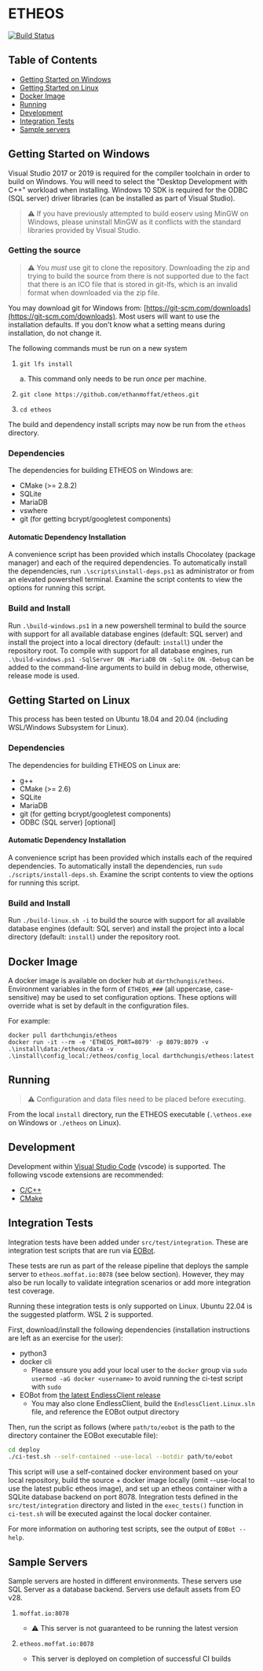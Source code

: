 # ETHEOS

[![Build Status](https://github.com/ethanmoffat/etheos/actions/workflows/build.yaml/badge.svg?branch=master)](https://github.com/ethanmoffat/etheos/actions/workflows/build.yaml)

## Table of Contents

- [Getting Started on Windows](#getting-started-on-windows)
- [Getting Started on Linux](#getting-started-on-linux)
- [Docker Image](#docker-image)
- [Running](#running)
- [Development](#development)
- [Integration Tests](#integration-tests)
- [Sample servers](#sample-servers)

## Getting Started on Windows

Visual Studio 2017 or 2019 is required for the compiler toolchain in order to build on Windows. You will need to select the "Desktop Development with C++" workload when installing. Windows 10 SDK is required for the ODBC (SQL server) driver libraries (can be installed as part of Visual Studio).

> ⚠️ If you have previously attempted to build eoserv using MinGW on Windows, please uninstall MinGW as it conflicts with the standard libraries provided by Visual Studio.

### Getting the source

> ⚠️ You *must* use git to clone the repository. Downloading the zip and trying to build the source from there is not supported due to the fact that there is an ICO file that is stored in git-lfs, which is an invalid format when downloaded via the zip file.

You may download git for Windows from: [https://git-scm.com/downloads](https://git-scm.com/downloads). Most users will want to use the installation defaults. If you don't know what a setting means during installation, do not change it.

The following commands must be run on a new system
1. `git lfs install`

    a. This command only needs to be run *once* per machine.

2. `git clone https://github.com/ethanmoffat/etheos.git`
3. `cd etheos`

The build and dependency install scripts may now be run from the `etheos` directory.

### Dependencies

The dependencies for building ETHEOS on Windows are:

- CMake (>= 2.8.2)
- SQLite
- MariaDB
- vswhere
- git (for getting bcrypt/googletest components)

#### Automatic Dependency Installation

A convenience script has been provided which installs Chocolatey (package manager) and each of the required dependencies. To automatically install the dependencies, run `.\scripts\install-deps.ps1` as administrator or from an elevated powershell terminal. Examine the script contents to view the options for running this script.

### Build and Install

Run `.\build-windows.ps1` in a new powershell terminal to build the source with support for all available database engines (default: SQL server) and install the project into a local directory (default: `install`) under the repository root. To compile with support for all database engines, run `.\build-windows.ps1 -SqlServer ON -MariaDB ON -Sqlite ON`. `-Debug` can be added to the command-line arguments to build in debug mode, otherwise, release mode is used.

## Getting Started on Linux

This process has been tested on Ubuntu 18.04 and 20.04 (including WSL/Windows Subsystem for Linux).

### Dependencies

The dependencies for building ETHEOS on Linux are:

- g++
- CMake (>= 2.6)
- SQLite
- MariaDB
- git (for getting bcrypt/googletest components)
- ODBC (SQL server) [optional]

#### Automatic Dependency Installation

A convenience script has been provided which installs each of the required dependencies. To automatically install the dependencies, run `sudo ./scripts/install-deps.sh`. Examine the script contents to view the options for running this script.

### Build and Install

Run `./build-linux.sh -i` to build the source with support for all available database engines (default: SQL server) and install the project into a local directory (default: `install`) under the repository root.

## Docker Image

A docker image is available on docker hub at `darthchungis/etheos`. Environment variables in the form of `ETHEOS_###` (all uppercase, case-sensitive) may be used to set configuration options. These options will override what is set by default in the configuration files.

For example:

```
docker pull darthchungis/etheos
docker run -it --rm -e 'ETHEOS_PORT=8079' -p 8079:8079 -v .\install\data:/etheos/data -v .\install\config_local:/etheos/config_local darthchungis/etheos:latest
```

## Running

> ⚠️ Configuration and data files need to be placed before executing.

From the local `install` directory, run the ETHEOS executable (`.\etheos.exe` on Windows or `./etheos` on Linux).

## Development

Development within [Visual Studio Code](https://code.visualstudio.com/) (vscode) is supported. The following vscode extensions are recommended:

- [C/C++](https://marketplace.visualstudio.com/items?itemName=ms-vscode.cpptools)
- [CMake](https://marketplace.visualstudio.com/items?itemName=twxs.cmake)

## Integration Tests

Integration tests have been added under `src/test/integration`. These are integration test scripts that are run via [EOBot](https://www.github.com/ethanmoffat/EndlessClient/tree/master/EOBot).

These tests are run as part of the release pipeline that deploys the sample server to `etheos.moffat.io:8078` (see below section). However, they may also be run locally to validate integration scenarios or add more integration test coverage.

Running these integration tests is only supported on Linux. Ubuntu 22.04 is the suggested platform. WSL 2 is supported.

First, download/install the following dependencies (installation instructions are left as an exercise for the user):
- python3
- docker cli
    - Please ensure you add your local user to the `docker` group via `sudo usermod -aG docker <username>` to avoid running the ci-test script with `sudo`
- EOBot from [the latest EndlessClient release](https://github.com/ethanmoffat/EndlessClient/releases)
    - You may also clone EndlessClient, build the `EndlessClient.Linux.sln` file, and reference the EOBot output directory

Then, run the script as follows (where `path/to/eobot` is the path to the directory container the EOBot executable file):

```bash
cd deploy
./ci-test.sh --self-contained --use-local --botdir path/to/eobot
```

This script will use a self-contained docker environment based on your local repository, build the source + docker image locally (omit --use-local to use the latest public etheos image), and set up an etheos container with a SQLite database backend on port 8078. Integration tests defined in the `src/test/integration` directory and listed in the `exec_tests()` function in `ci-test.sh` will be executed against the local docker container.

For more information on authoring test scripts, see the output of `EOBot --help`.

## Sample Servers

Sample servers are hosted in different environments. These servers use SQL Server as a database backend. Servers use default assets from EO v28.

1. `moffat.io:8078`
   - ⚠️ This server is not guaranteed to be running the latest version

2. `etheos.moffat.io:8078`
   - This server is deployed on completion of successful CI builds
